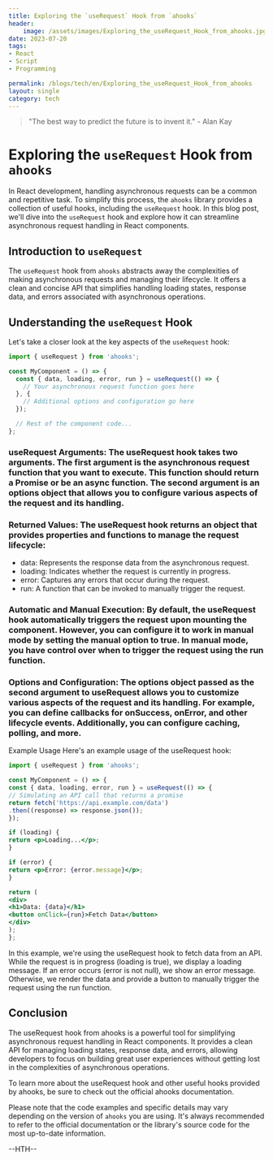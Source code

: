 ```yaml
---
title: Exploring the `useRequest` Hook from `ahooks`
header:
    image: /assets/images/Exploring_the_useRequest_Hook_from_ahooks.jpg
date: 2023-07-20
tags:
- React
- Script
- Programming

permalink: /blogs/tech/en/Exploring_the_useRequest_Hook_from_ahooks
layout: single
category: tech
---
```

> "The best way to predict the future is to invent it." - Alan Kay


# Exploring the `useRequest` Hook from `ahooks`


In React development, handling asynchronous requests can be a common and repetitive task. To simplify this process, the `ahooks` library provides a collection of useful hooks, including the `useRequest` hook. In this blog post, we'll dive into the `useRequest` hook and explore how it can streamline asynchronous request handling in React components.

## Introduction to `useRequest`

The `useRequest` hook from `ahooks` abstracts away the complexities of making asynchronous requests and managing their lifecycle. It offers a clean and concise API that simplifies handling loading states, response data, and errors associated with asynchronous operations.

## Understanding the `useRequest` Hook

Let's take a closer look at the key aspects of the `useRequest` hook:

```jsx
import { useRequest } from 'ahooks';

const MyComponent = () => {
  const { data, loading, error, run } = useRequest(() => {
    // Your asynchronous request function goes here
  }, {
    // Additional options and configuration go here
  });

  // Rest of the component code...
};

```


### useRequest Arguments: The useRequest hook takes two arguments. The first argument is the asynchronous request function that you want to execute. This function should return a Promise or be an async function. The second argument is an options object that allows you to configure various aspects of the request and its handling.

### Returned Values: The useRequest hook returns an object that provides properties and functions to manage the request lifecycle:

 - data: Represents the response data from the asynchronous request. 
 - loading: Indicates whether the request is currently in progress. 
 - error: Captures any errors that occur during the request. 
 - run: A function that can be invoked to manually trigger the request.

### Automatic and Manual Execution: By default, the useRequest hook automatically triggers the request upon mounting the component. However, you can configure it to work in manual mode by setting the manual option to true. In manual mode, you have control over when to trigger the request using the run function.

### Options and Configuration: The options object passed as the second argument to useRequest allows you to customize various aspects of the request and its handling. For example, you can define callbacks for onSuccess, onError, and other lifecycle events. Additionally, you can configure caching, polling, and more.

Example Usage
Here's an example usage of the useRequest hook:
```jsx
import { useRequest } from 'ahooks';

const MyComponent = () => {
const { data, loading, error, run } = useRequest(() => {
// Simulating an API call that returns a promise
return fetch('https://api.example.com/data')
.then((response) => response.json());
});

if (loading) {
return <p>Loading...</p>;
}

if (error) {
return <p>Error: {error.message}</p>;
}

return (
<div>
<h1>Data: {data}</h1>
<button onClick={run}>Fetch Data</button>
</div>
);
};

```
In this example, we're using the useRequest hook to fetch data from an API. While the request is in progress (loading is true), we display a loading message. If an error occurs (error is not null), we show an error message. Otherwise, we render the data and provide a button to manually trigger the request using the run function.

## Conclusion
The useRequest hook from ahooks is a powerful tool for simplifying asynchronous request handling in React components. It provides a clean API for managing loading states, response data, and errors, allowing developers to focus on building great user experiences without getting lost in the complexities of asynchronous operations.

To learn more about the useRequest hook and other useful hooks provided by ahooks, be sure to check out the official ahooks documentation.


Please note that the code examples and specific details may vary depending on the version of `ahooks` you are using. It's always recommended to refer to the official documentation or the library's source code for the most up-to-date information.



--HTH--
